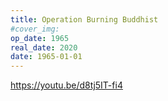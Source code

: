 ```yaml
---
title: Operation Burning Buddhist
#cover_img:
op_date: 1965
real_date: 2020
date: 1965-01-01
---
```


https://youtu.be/d8tj5IT-fi4